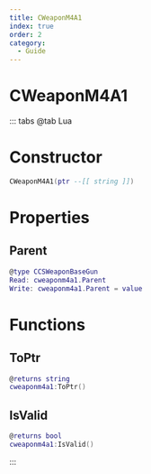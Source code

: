 ```yaml
---
title: CWeaponM4A1
index: true
order: 2
category:
  - Guide
---
```


# CWeaponM4A1

::: tabs
@tab Lua
# Constructor
```lua
CWeaponM4A1(ptr --[[ string ]])
```
# Properties
## Parent 
```lua
@type CCSWeaponBaseGun
Read: cweaponm4a1.Parent
Write: cweaponm4a1.Parent = value
```
# Functions
## ToPtr
```lua
@returns string
cweaponm4a1:ToPtr()
```
## IsValid
```lua
@returns bool
cweaponm4a1:IsValid()
```

:::